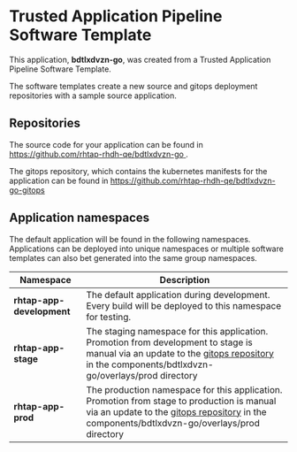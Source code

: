# Trusted Application Pipeline Software Template

This application, **bdtlxdvzn-go**, was created from a Trusted Application Pipeline Software Template.

The software templates create a new source and gitops deployment repositories with a sample source application. 

## Repositories

The source code for your application can be found in [https://github.com/rhtap-rhdh-qe/bdtlxdvzn-go ](https://github.com/rhtap-rhdh-qe/bdtlxdvzn-go ).
 
The gitops repository, which contains the kubernetes manifests for the application can be found in 
[https://github.com/rhtap-rhdh-qe/bdtlxdvzn-go-gitops ](https://github.com/rhtap-rhdh-qe/bdtlxdvzn-go-gitops ) 

## Application namespaces 

The default application will be found in the following namespaces. Applications can be deployed into unique namespaces or multiple software templates can also bet generated into the same group namespaces.  

|  Namespace   |  Description   |  
| -------- | -------- |   
| **rhtap-app-development** | The default application during development. Every build will be deployed to this namespace for testing. | 
| **rhtap-app-stage** | The staging namespace for this application. Promotion from development to stage is manual via an update to the [gitops repository](https://github.com/rhtap-rhdh-qe/bdtlxdvzn-go-gitops ) in the components/bdtlxdvzn-go/overlays/prod directory |  
| **rhtap-app-prod** | The production namespace for this application. Promotion from stage to production is manual via an update to the [gitops repository](https://github.com/rhtap-rhdh-qe/bdtlxdvzn-go-gitops ) in the components/bdtlxdvzn-go/overlays/prod directory | 